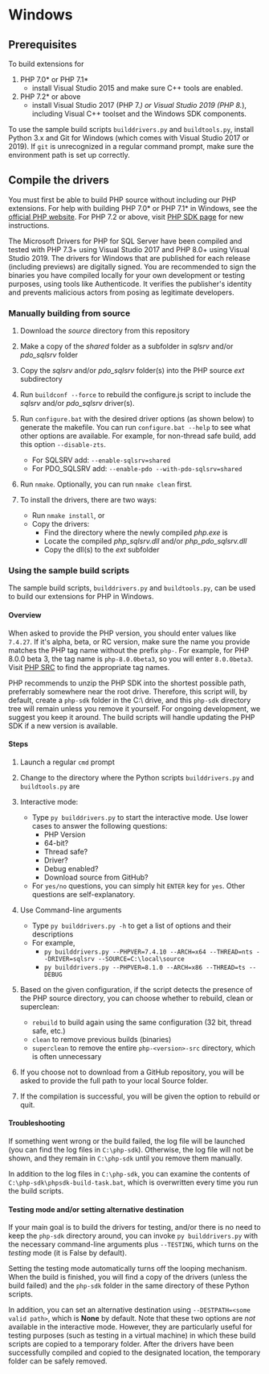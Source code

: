# Windows

## Prerequisites

To build extensions for 
1. PHP 7.0* or PHP 7.1*
    * install Visual Studio 2015 and make sure C++ tools are enabled. 
2. PHP 7.2* or above
    * install Visual Studio 2017 (PHP 7.*) or Visual Studio 2019 (PHP 8.*), including Visual C++ toolset and the Windows SDK components. 

To use the sample build scripts `builddrivers.py` and `buildtools.py`, install Python 3.x and Git for Windows (which comes with Visual Studio 2017 or 2019). If `git` is unrecognized in a regular command prompt, make sure the environment path is set up correctly.

## Compile the drivers 

You must first be able to build PHP source without including our PHP extensions. For help with building PHP 7.0* or PHP 7.1* in Windows, see the [official PHP website](https://wiki.php.net/internals/windows/stepbystepbuild). For PHP 7.2 or above, visit [PHP SDK page](https://github.com/OSTC/php-sdk-binary-tools) for new instructions.

The Microsoft Drivers for PHP for SQL Server have been compiled and tested with PHP 7.3+ using Visual Studio 2017 and PHP 8.0+ using Visual Studio 2019. The drivers for Windows that are published for each release (including previews) are digitally signed. You are recommended to sign the binaries you have compiled locally for your own development or testing purposes, using tools like Authenticode. It verifies the publisher's identity and prevents malicious actors from posing as legitimate developers.

### Manually building from source 

1. Download the *source* directory from this repository

2. Make a copy of the *shared* folder as a subfolder in *sqlsrv* and/or *pdo_sqlsrv* folder

3. Copy the *sqlsrv* and/or *pdo_sqlsrv* folder(s) into the PHP source *ext* subdirectory

4. Run `buildconf --force` to rebuild the configure.js script to include the *sqlsrv* and/or *pdo_sqlsrv* driver(s).

5. Run `configure.bat` with the desired driver options (as shown below) to generate the makefile. You can run `configure.bat --help` to see what other options are available. For example, for non-thread safe build, add this option `--disable-zts`.
    * For SQLSRV add: `--enable-sqlsrv=shared`
    * For PDO_SQLSRV add: `--enable-pdo --with-pdo-sqlsrv=shared`

6. Run `nmake`. Optionally, you can run `nmake clean` first.

7. To install the drivers, there are two ways:
    * Run `nmake install`, or
    * Copy the drivers:
        * Find the directory where the newly compiled *php.exe* is
        * Locate the compiled *php_sqlsrv.dll* and/or *php_pdo_sqlsrv.dll* 
        * Copy the dll(s) to the *ext* subfolder  

### Using the sample build scripts

The sample build scripts, `builddrivers.py` and `buildtools.py`, can be used to build our extensions for PHP in Windows.

#### Overview

When asked to provide the PHP version, you should enter values like `7.4.27`. If it's alpha, beta, or RC version, make sure the name you provide matches the PHP tag name without the prefix `php-`. For example, for PHP 8.0.0 beta 3, the tag name is `php-8.0.0beta3`, so you will enter `8.0.0beta3`. Visit [PHP SRC]( https://github.com/php/php-src) to find the appropriate tag names.

PHP recommends to unzip the PHP SDK into the shortest possible path, preferrably somewhere near the root drive. Therefore, this script will, by default, create a `php-sdk` folder in the C:\ drive, and this `php-sdk` directory tree will remain unless you remove it yourself. For ongoing development, we suggest you keep it around. The build scripts will handle updating the PHP SDK if a new version is available. 

#### Steps

1. Launch a regular `cmd` prompt 

2. Change to the directory where the Python scripts `builddrivers.py` and `buildtools.py` are

3. Interactive mode: 
    * Type `py builddrivers.py` to start the interactive mode. Use lower cases to answer the following questions:
        * PHP Version
        * 64-bit?
        * Thread safe?
        * Driver?
        * Debug enabled?
        * Download source from GitHub?
    * For `yes/no` questions, you can simply hit `ENTER` key for `yes`. Other questions are self-explanatory.
    
4. Use Command-line arguments
    * Type `py builddrivers.py -h` to get a list of options and their descriptions
    * For example, 
        * `py builddrivers.py --PHPVER=7.4.10 --ARCH=x64 --THREAD=nts --DRIVER=sqlsrv --SOURCE=C:\local\source`
        * `py builddrivers.py --PHPVER=8.1.0 --ARCH=x86 --THREAD=ts --DEBUG`

5. Based on the given configuration, if the script detects the presence of the PHP source directory, you can choose whether to rebuild, clean or superclean:
    * `rebuild` to build again using the same configuration (32 bit, thread safe, etc.)
    * `clean` to remove previous builds (binaries) 
    * `superclean` to remove the entire `php-<version>-src` directory, which is often unnecessary

6. If you choose not to download from a GitHub repository, you will be asked to provide the full path to your local Source folder.

7. If the compilation is successful, you will be given the option to rebuild or quit. 

#### Troubleshooting

If something went wrong or the build failed, the log file will be launched (you can find the log files in `C:\php-sdk`). Otherwise, the log file will not be shown, and they remain in `C:\php-sdk` until you remove them manually.

In addition to the log files in `C:\php-sdk`, you can examine the contents of `C:\php-sdk\phpsdk-build-task.bat`, which is overwritten every time you run the build scripts.

#### Testing mode and/or setting alternative destination 

If your main goal is to build the drivers for testing, and/or there is no need to keep the `php-sdk` directory around, you can invoke `py builddrivers.py` with the necessary command-line arguments plus `--TESTING`, which turns on the *testing* mode (it is False by default).

Setting the testing mode automatically turns off the looping mechanism. When the build is finished, you will find a copy of the drivers (unless the build failed) and the `php-sdk` folder in the same directory of these Python scripts. 

In addition, you can set an alternative destination using `--DESTPATH=<some valid path>`, which is **None** by default. Note that these two options are *not* available in the interactive mode. However, they are particularly useful for testing purposes (such as testing in a virtual machine) in which these build scripts are copied to a temporary folder. After the drivers have been successfully compiled and copied to the designated location, the temporary folder can be safely removed. 





